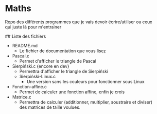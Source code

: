 # Maths
Repo des différents programmes que je vais devoir écrire/utiliser ou ceux qui juste là pour m'entrainer 

## Liste des fichiers

- README.md
  - Le fichier de documentation que vous lisez 
- Pascal.c 
  - Permet d'afficher le triangle de Pascal 
- Sierpiński.c {encore en dev}
  - Permettra d'afficher le triangle de Sierpiński
  - Sierpiński-Linux.c
    - Une version sans les couleurs pour fonctionner sous Linux   
- Fonction-affine.c
  - Permet de calculer une fonction affine, enfin je crois
- Matrice.c
  - Permettra de calculer (additionner, multiplier, soustraire et diviser) des matrices de taille voulues. 
